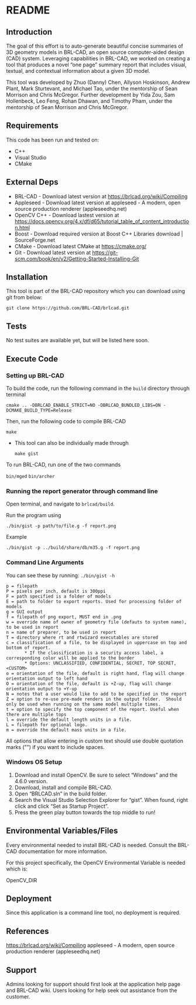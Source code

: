 # README

## Introduction ##

The goal of this effort is to auto-generate beautiful concise summaries of 3D geometry models in BRL-CAD, an open source computer-aided design (CAD) system. Leveraging capabilities in BRL-CAD, we worked on creating a tool that produces a novel “one page” summary report that includes visual, textual, and contextual information about a given 3D model.

This tool was developed by Zhuo (Danny) Chen, Allyson Hoskinson, Andrew Plant, Mark Sturtevant, and Michael Tao, under the mentorship of Sean Morrison and Chris McGregor. Further development by Yida Zou, Sam Hollenbeck, Leo Feng, Rohan Dhawan, and Timothy Pham, under the mentorship of Sean Morrison and Chris McGregor.

## Requirements ##

This code has been run and tested on:

* C++
* Visual Studio
* CMake


## External Deps  ##

* BRL-CAD - Download latest version at https://brlcad.org/wiki/Compiling
* Appleseed - Download latest version at appleseed - A modern, open source production renderer (appleseedhq.net)
* OpenCV C++ - Download lastest version at https://docs.opencv.org/4.x/df/d65/tutorial_table_of_content_introduction.html
* Boost - Download required version at Boost C++ Libraries download | SourceForge.net
* CMake - Download latest CMake at https://cmake.org/
* Git - Download latest version at https://git-scm.com/book/en/v2/Getting-Started-Installing-Git

## Installation ##

This tool is part of the BRL-CAD repository which you can download using git from below:

 `git clone https://github.com/BRL-CAD/brlcad.git`

## Tests ##

No test suites are available yet, but will be listed here soon.

## Execute Code ##
### Setting up BRL-CAD
To build the code, run the following command in the `build` directory through terminal

`cmake .. -DBRLCAD_ENABLE_STRICT=NO -DBRLCAD_BUNDLED_LIBS=ON -DCMAKE_BUILD_TYPE=Release`

Then, run the following code to compile BRL-CAD

`make`

 * This tool can also be individually made through
   
   `make gist`

To run BRL-CAD, run one of the two commands

`bin/mged`
`bin/archer`

### Running the report generator through command line

Open terminal, and navigate to `brlcad/build`. 

Run the program using

`./bin/gist -p path/to/file.g -f report.png`

Example

`./bin/gist -p ../build/share/db/m35.g -f report.png`

### Command Line Arguments

You can see these by running:
`./bin/gist -h `

    p = filepath
    P = pixels per inch, default is 300ppi
    F = path specified is a folder of models
    E = path to folder to export reports. Used for processing folder of models
    g = GUI output
    f = filepath of png export, MUST end in .png
    w = override name of owner of geometry file (defauts to system name), to be used in report
    n = name of preparer, to be used in report
    T = directory where rt and rtwizard executables are stored
    c = classification of a file, to be displayed in uppercase on top and bottom of report.
           * If the classification is a security access label, a corresponding color will be applied to the border
           * Options: UNCLASSIFIED, CONFIDENTIAL, SECRET, TOP SECRET, <CUSTOM>
    o = orientation of the file, default is right hand, flag will change orientation output to left hand
    O = orientation of the file, default is +Z-up, flag will change orientation output to +Y-up
    N = notes that a user would like to add to be specified in the report
    Z = option to re-use pre-made renders in the output folder.  Should only be used when running on the same model multiple times.
    t = option to specify the top component of the report. Useful when there are multiple tops
    l = override the default length units in a file.
    L = filepath for optional logo.
    m = override the default mass units in a file.
    
All options that allow entering in custom text should use double quotation marks ("") if you want to include spaces.

### Windows OS Setup
1. Download and install OpenCV. Be sure to select “Windows” and the 4.6.0 version.
2. Download, install and compile BRL-CAD.
3. Open “BRLCAD.sln” in the build folder.
4. Search the Visual Studio Selection Explorer for “gist”. When found, right click and click “Set as Startup Project”.
5. Press the green play button towards the top middle to run!

## Environmental Variables/Files ##

Every environmental needed to install BRL-CAD is needed. Consult the BRL-CAD documentation for more information.

For this project specifically, the OpenCV Environmental Variable is needed which is:

OpenCV_DIR

## Deployment ##

Since this application is a command line tool, no deployment is required.

## References ##

https://brlcad.org/wiki/Compiling
appleseed - A modern, open source production renderer (appleseedhq.net)

## Support ##

Admins looking for support should first look at the application help page and BRL-CAD wiki.
Users looking for help seek out assistance from the customer.
